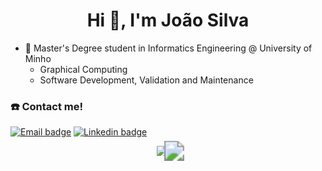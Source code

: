 <h1 align="center">Hi 👋, I'm João Silva</h1>

- 🔭 Master's Degree student in Informatics Engineering @ University of Minho
  - Graphical Computing
  - Software Development, Validation and Maintenance 

### ☎️ Contact me! 
[![Email badge](https://img.shields.io/badge/-Email-c71610?style=for-the-badge&logo=Gmail&logoColor=white)](mailto:jprmsilva05@gmail.com)
[![Linkedin badge](https://img.shields.io/badge/LinkedIn-0077B5?style=for-the-badge&logo=linkedin&logoColor=white)](https://www.linkedin.com/in/joaosilva05/)

<div align="center">
<img src="https://github-readme-stats.vercel.app/api?username=joaoramoss&count_private=true&show_icons=true&theme=nord&hide=contribs&hide_border=true"/>
<img style="scale:2;" src="https://github-readme-stats.vercel.app/api/top-langs/?username=JoaoRamoss&layout=compact&theme=nord&hide_border=true"/>
</div>
